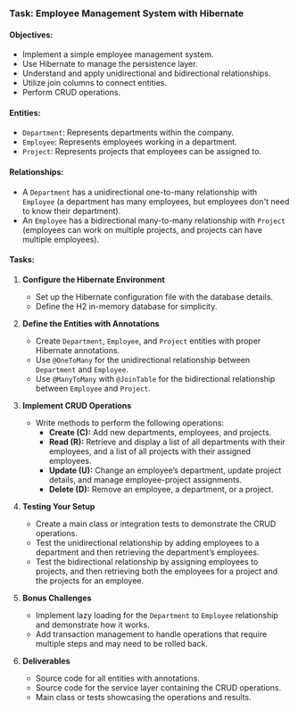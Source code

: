 
### Task: Employee Management System with Hibernate

#### Objectives:
- Implement a simple employee management system.
- Use Hibernate to manage the persistence layer.
- Understand and apply unidirectional and bidirectional relationships.
- Utilize join columns to connect entities.
- Perform CRUD operations.

#### Entities:
- `Department`: Represents departments within the company.
- `Employee`: Represents employees working in a department.
- `Project`: Represents projects that employees can be assigned to.

#### Relationships:
- A `Department` has a unidirectional one-to-many relationship with `Employee` (a department has many employees, but employees don't need to know their department).
- An `Employee` has a bidirectional many-to-many relationship with `Project` (employees can work on multiple projects, and projects can have multiple employees).

#### Tasks:

1. **Configure the Hibernate Environment**
   - Set up the Hibernate configuration file with the database details.
   - Define the H2 in-memory database for simplicity.

2. **Define the Entities with Annotations**
   - Create `Department`, `Employee`, and `Project` entities with proper Hibernate annotations.
   - Use `@OneToMany` for the unidirectional relationship between `Department` and `Employee`.
   - Use `@ManyToMany` with `@JoinTable` for the bidirectional relationship between `Employee` and `Project`.

3. **Implement CRUD Operations**
   - Write methods to perform the following operations:
     - **Create (C):** Add new departments, employees, and projects.
     - **Read (R):** Retrieve and display a list of all departments with their employees, and a list of all projects with their assigned employees.
     - **Update (U):** Change an employee’s department, update project details, and manage employee-project assignments.
     - **Delete (D):** Remove an employee, a department, or a project.

4. **Testing Your Setup**
   - Create a main class or integration tests to demonstrate the CRUD operations.
   - Test the unidirectional relationship by adding employees to a department and then retrieving the department’s employees.
   - Test the bidirectional relationship by assigning employees to projects, and then retrieving both the employees for a project and the projects for an employee.

5. **Bonus Challenges**
   - Implement lazy loading for the `Department` to `Employee` relationship and demonstrate how it works.
   - Add transaction management to handle operations that require multiple steps and may need to be rolled back.

6. **Deliverables**
   - Source code for all entities with annotations.
   - Source code for the service layer containing the CRUD operations.
   - Main class or tests showcasing the operations and results.
